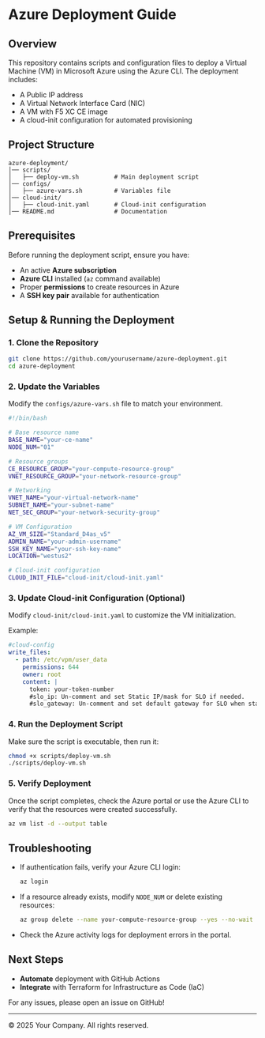 # Azure Deployment Guide

## Overview
This repository contains scripts and configuration files to deploy a Virtual Machine (VM) in Microsoft Azure using the Azure CLI. The deployment includes:
- A Public IP address
- A Virtual Network Interface Card (NIC)
- A VM with F5 XC CE image
- A cloud-init configuration for automated provisioning

## Project Structure
```
azure-deployment/
│── scripts/
│   ├── deploy-vm.sh          # Main deployment script
│── configs/
│   ├── azure-vars.sh         # Variables file
│── cloud-init/
│   ├── cloud-init.yaml       # Cloud-init configuration
│── README.md                 # Documentation
```

## Prerequisites
Before running the deployment script, ensure you have:
- An active **Azure subscription**
- **Azure CLI** installed (`az` command available)
- Proper **permissions** to create resources in Azure
- A **SSH key pair** available for authentication

## Setup & Running the Deployment

### 1. Clone the Repository
```sh
git clone https://github.com/yourusername/azure-deployment.git
cd azure-deployment
```

### 2. Update the Variables
Modify the `configs/azure-vars.sh` file to match your environment.

```sh
#!/bin/bash

# Base resource name
BASE_NAME="your-ce-name"
NODE_NUM="01"

# Resource groups
CE_RESOURCE_GROUP="your-compute-resource-group"
VNET_RESOURCE_GROUP="your-network-resource-group"

# Networking
VNET_NAME="your-virtual-network-name"
SUBNET_NAME="your-subnet-name"
NET_SEC_GROUP="your-network-security-group"

# VM Configuration
AZ_VM_SIZE="Standard_D4as_v5"
ADMIN_NAME="your-admin-username"
SSH_KEY_NAME="your-ssh-key-name"
LOCATION="westus2"

# Cloud-init configuration
CLOUD_INIT_FILE="cloud-init/cloud-init.yaml"
```

### 3. Update Cloud-init Configuration (Optional)
Modify `cloud-init/cloud-init.yaml` to customize the VM initialization.

Example:
```yaml
#cloud-config
write_files:
  - path: /etc/vpm/user_data
    permissions: 644
    owner: root
    content: |
      token: your-token-number
      #slo_ip: Un-comment and set Static IP/mask for SLO if needed.
      #slo_gateway: Un-comment and set default gateway for SLO when static IP is needed.
```

### 4. Run the Deployment Script
Make sure the script is executable, then run it:
```sh
chmod +x scripts/deploy-vm.sh
./scripts/deploy-vm.sh
```

### 5. Verify Deployment
Once the script completes, check the Azure portal or use the Azure CLI to verify that the resources were created successfully.
```sh
az vm list -d --output table
```

## Troubleshooting
- If authentication fails, verify your Azure CLI login:
  ```sh
  az login
  ```
- If a resource already exists, modify `NODE_NUM` or delete existing resources:
  ```sh
  az group delete --name your-compute-resource-group --yes --no-wait
  ```
- Check the Azure activity logs for deployment errors in the portal.

## Next Steps
- **Automate** deployment with GitHub Actions
- **Integrate** with Terraform for Infrastructure as Code (IaC)

For any issues, please open an issue on GitHub!

---
© 2025 Your Company. All rights reserved.

